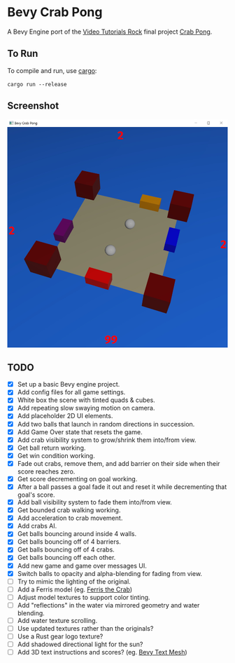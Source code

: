 # Bevy Crab Pong

A Bevy Engine port of the [Video Tutorials Rock](http://www.videotutorialsrock.com/index.php) final project [Crab Pong](http://www.videotutorialsrock.com/opengl_tutorial/crab_pong/home.php).

## To Run

To compile and run, use [cargo](https://www.rust-lang.org/learn/get-started):

```shell
cargo run --release
```

## Screenshot

![Bevy Crab Pong](screenshots/screenshot.jpg)

## TODO

- [x] Set up a basic Bevy engine project.
- [x] Add config files for all game settings.
- [x] White box the scene with tinted quads & cubes.
- [x] Add repeating slow swaying motion on camera.
- [x] Add placeholder 2D UI elements.
- [x] Add two balls that launch in random directions in succession.
- [x] Add Game Over state that resets the game.
- [x] Add crab visibility system to grow/shrink them into/from view.
- [x] Get ball return working.
- [x] Get win condition working.
- [x] Fade out crabs, remove them, and add barrier on their side when their score reaches zero.
- [x] Get score decrementing on goal working.
- [x] After a ball passes a goal fade it out and reset it while decrementing that goal's score.
- [x] Add ball visibility system to fade them into/from view.
- [x] Get bounded crab walking working.
- [x] Add acceleration to crab movement.
- [x] Add crabs AI.
- [x] Get balls bouncing around inside 4 walls.
- [x] Get balls bouncing off of 4 barriers.
- [x] Get balls bouncing off of 4 crabs.
- [x] Get balls bouncing off each other.
- [x] Add new game and game over messages UI.
- [x] Switch balls to opacity and alpha-blending for fading from view.
- [ ] Try to mimic the lighting of the original.
- [ ] Add a Ferris model (eg. [Ferris the Crab](https://cults3d.com/en/3d-model/art/ferris-the-crab))
- [ ] Adjust model textures to support color tinting.
- [ ] Add "reflections" in the water via mirrored geometry and water blending.
- [ ] Add water texture scrolling.
- [ ] Use updated textures rather than the originals?
- [ ] Use a Rust gear logo texture?
- [ ] Add shadowed directional light for the sun?
- [ ] Add 3D text instructions and scores? (eg. [Bevy Text Mesh](https://github.com/blaind/bevy_text_mesh))
